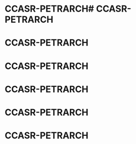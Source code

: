 # CCASR-PETRARCH# CCASR-PETRARCH
# CCASR-PETRARCH
# CCASR-PETRARCH
# CCASR-PETRARCH
# CCASR-PETRARCH
# CCASR-PETRARCH

